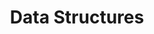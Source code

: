 ---
title: Data Structures
content-type: "embed-doc"
order: 7

include: connect/api-data-structure.html
---